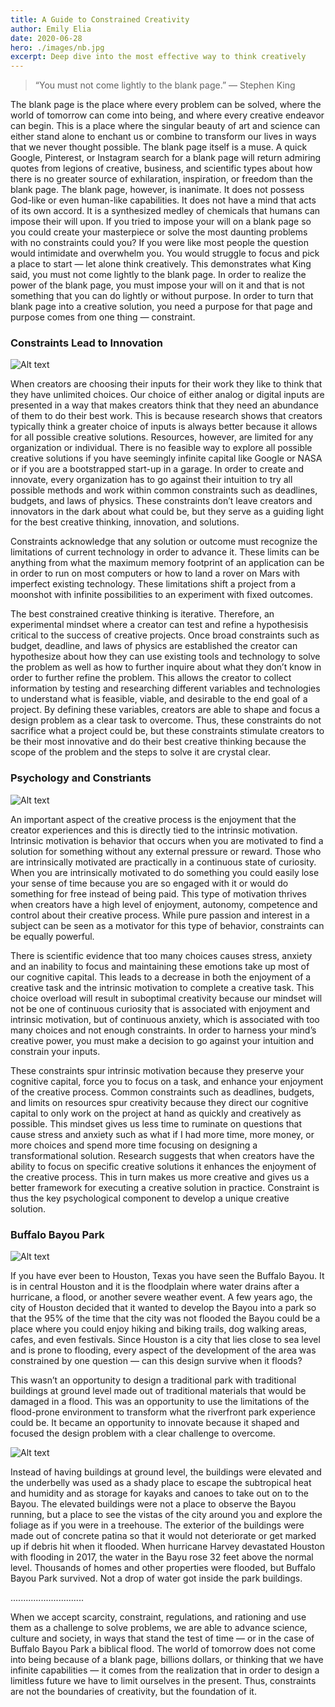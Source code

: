 ```yaml
---
title: A Guide to Constrained Creativity
author: Emily Elia
date: 2020-06-28
hero: ./images/nb.jpg
excerpt: Deep dive into the most effective way to think creatively
---
```


> “You must not come lightly to the blank page.”  — Stephen King



The blank page is the place where every problem can be solved, where the world of tomorrow can come into being, and where every creative endeavor can begin. This is a place where the singular beauty of art and science can either stand alone to enchant us or combine to transform our lives in ways that we never thought possible. The blank page itself is a muse. A quick Google, Pinterest, or Instagram search for a blank page will return admiring quotes from legions of creative, business, and scientific types about how there is no greater source of exhilaration, inspiration, or freedom than the blank page.
The blank page, however, is inanimate. It does not possess God-like or even human-like capabilities. It does not have a mind that acts of its own accord. It is a synthesized medley of chemicals that humans can impose their will upon. If you tried to impose your will on a blank page so you could create your masterpiece or solve the most daunting problems with no constraints could you? If you were like most people the question would intimidate and overwhelm you. You would struggle to focus and pick a place to start — let alone think creatively. This demonstrates what King said, you must not come lightly to the blank page. In order to realize the power of the blank page, you must impose your will on it and that is not something that you can do lightly or without purpose. In order to turn that blank page into a creative solution, you need a purpose for that page and purpose comes from one thing — constraint.

### Constraints Lead to Innovation

<div className="Image__Small">
  <img
    src="./images/lb.jpg"
    title="Brick" 
    alt="Alt text"
  />
</div>


When creators are choosing their inputs for their work they like to think that they have unlimited choices. Our choice of either analog or digital inputs are presented in a way that makes creators think that they need an abundance of them to do their best work. This is because research shows that creators typically think a greater choice of inputs is always better because it allows for all possible creative solutions. Resources, however, are limited for any organization or individual. There is no feasible way to explore all possible creative solutions if you have seemingly infinite capital like Google or NASA or if you are a bootstrapped start-up in a garage. In order to create and innovate, every organization has to go against their intuition to try all possible methods and work within common constraints such as deadlines, budgets, and laws of physics. These constraints don’t leave creators and innovators in the dark about what could be, but they serve as a guiding light for the best creative thinking, innovation, and solutions.

Constraints acknowledge that any solution or outcome must recognize the limitations of current technology in order to advance it. These limits can be anything from what the maximum memory footprint of an application can be in order to run on most computers or how to land a rover on Mars with imperfect existing technology. These limitations shift a project from a moonshot with infinite possibilities to an experiment with fixed outcomes.

The best constrained creative thinking is iterative. Therefore, an experimental mindset where a creator can test and refine a hypothesisis critical to the success of creative projects. Once broad constraints such as budget, deadline, and laws of physics are established the creator can hypothesize about how they can use existing tools and technology to solve the problem as well as how to further inquire about what they don’t know in order to further refine the problem. This allows the creator to collect information by testing and researching different variables and technologies to understand what is feasible, viable, and desirable to the end goal of a project. By defining these variables, creators are able to shape and focus a design problem as a clear task to overcome. Thus, these constraints do not sacrifice what a project could be, but these constraints stimulate creators to be their most innovative and do their best creative thinking because the scope of the problem and the steps to solve it are crystal clear.

### Psychology and Constriants

<div className="Image__Small">
  <img
    src="./images/psy.jpg"
    title="Brick" 
    alt="Alt text"
  />
</div>

An important aspect of the creative process is the enjoyment that the creator experiences and this is directly tied to the intrinsic motivation. Intrinsic motivation is behavior that occurs when you are motivated to find a solution for something without any external pressure or reward. Those who are intrinsically motivated are practically in a continuous state of curiosity. When you are intrinsically motivated to do something you could easily lose your sense of time because you are so engaged with it or would do something for free instead of being paid. This type of motivation thrives when creators have a high level of enjoyment, autonomy, competence and control about their creative process. While pure passion and interest in a subject can be seen as a motivator for this type of behavior, constraints can be equally powerful.

There is scientific evidence that too many choices causes stress, anxiety and an inability to focus and maintaining these emotions take up most of our cognitive capital. This leads to a decrease in both the enjoyment of a creative task and the intrinsic motivation to complete a creative task. This choice overload will result in suboptimal creativity because our mindset will not be one of continuous curiosity that is associated with enjoyment and intrinsic motivation, but of continuous anxiety, which is associated with too many choices and not enough constraints. In order to harness your mind’s creative power, you must make a decision to go against your intuition and constrain your inputs.

These constraints spur intrinsic motivation because they preserve your cognitive capital, force you to focus on a task, and enhance your enjoyment of the creative process. Common constraints such as deadlines, budgets, and limits on resources spur creativity because they direct our cognitive capital to only work on the project at hand as quickly and creatively as possible. This mindset gives us less time to ruminate on questions that cause stress and anxiety such as what if I had more time, more money, or more choices and spend more time focusing on designing a transformational solution. Research suggests that when creators have the ability to focus on specific creative solutions it enhances the enjoyment of the creative process. This in turn makes us more creative and gives us a better framework for executing a creative solution in practice. Constraint is thus the key psychological component to develop a unique creative solution.


### Buffalo Bayou Park

<div className="Image__Small">
  <img
    src="./images/bbp2.jpg"
    title="Buffalo Bayou Park" 
    alt="Alt text"
  />
</div>

If you have ever been to Houston, Texas you have seen the Buffalo Bayou. It is in central Houston and it is the floodplain where water drains after a hurricane, a flood, or another severe weather event. A few years ago, the city of Houston decided that it wanted to develop the Bayou into a park so that the 95% of the time that the city was not flooded the Bayou could be a place where you could enjoy hiking and biking trails, dog walking areas, cafes, and even festivals. Since Houston is a city that lies close to sea level and is prone to flooding, every aspect of the development of the area was constrained by one question — can this design survive when it floods?

This wasn’t an opportunity to design a traditional park with traditional buildings at ground level made out of traditional materials that would be damaged in a flood. This was an opportunity to use the limitations of the flood-prone environment to transform what the riverfront park experience could be. It became an opportunity to innovate because it shaped and focused the design problem with a clear challenge to overcome.


<div className="Image__Small">
  <img
    src="./images/bbp.jpg"
    title="Buffalo Bayou Park" 
    alt="Alt text"
  />
</div>


Instead of having buildings at ground level, the buildings were elevated and the underbelly was used as a shady place to escape the subtropical heat and humidity and as storage for kayaks and canoes to take out on to the Bayou. The elevated buildings were not a place to observe the Bayou running, but a place to see the vistas of the city around you and explore the foliage as if you were in a treehouse. The exterior of the buildings were made out of concrete patina so that it would not deteriorate or get marked up if debris hit when it flooded. When hurricane Harvey devastated Houston with flooding in 2017, the water in the Bayu rose 32 feet above the normal level. Thousands of homes and other properties were flooded, but Buffalo Bayou Park survived. Not a drop of water got inside the park buildings.

.............................

When we accept scarcity, constraint, regulations, and rationing and use them as a challenge to solve problems, we are able to advance science, culture and society, in ways that stand the test of time — or in the case of Buffalo Bayou Park a biblical flood. The world of tomorrow does not come into being because of a blank page, billions dollars, or thinking that we have infinite capabilities — it comes from the realization that in order to design a limitless future we have to limit ourselves in the present. Thus, constraints are not the boundaries of creativity, but the foundation of it.